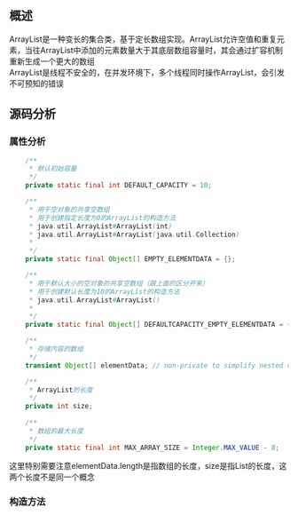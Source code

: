 ## 概述  
ArrayList是一种变长的集合类，基于定长数组实现。ArrayList允许空值和重复元素，当往ArrayList中添加的元素数量大于其底层数组容量时，其会通过扩容机制重新生成一个更大的数组  
ArrayList是线程不安全的，在并发环境下，多个线程同时操作ArrayList，会引发不可预知的错误  
## 源码分析  
### 属性分析  
```java
    /**
     * 默认初始容量
     */
    private static final int DEFAULT_CAPACITY = 10;

    /**
     * 用于空对象的共享空数组
     * 用于创建指定长度为0的ArrayList的构造方法
     * java.util.ArrayList#ArrayList(int)
     * java.util.ArrayList#ArrayList(java.util.Collection)
     *
     */
    private static final Object[] EMPTY_ELEMENTDATA = {};

    /**
     * 用于默认大小的空对象的共享空数组（跟上面的区分开来）
     * 用于创建默认长度为10的ArrayList的构造方法
     * java.util.ArrayList#ArrayList()
     *
     */
    private static final Object[] DEFAULTCAPACITY_EMPTY_ELEMENTDATA = {};

    /**
     * 存储内容的数组
     */
    transient Object[] elementData; // non-private to simplify nested class access

    /**
     * ArrayList的长度
     */
    private int size;
    
    /**
     * 数组的最大长度
     */
    private static final int MAX_ARRAY_SIZE = Integer.MAX_VALUE - 8;
```  
这里特别需要注意elementData.length是指数组的长度，size是指List的长度，这两个长度不是同一个概念  
### 构造方法  
```java
```
